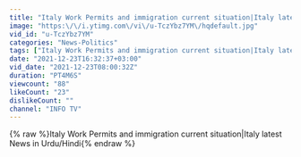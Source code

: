 ```yaml
---
title: "Italy Work Permits and immigration current situation|Italy latest News in Urdu\/Hindi"
image: "https:\/\/i.ytimg.com\/vi\/u-TczYbz7YM\/hqdefault.jpg"
vid_id: "u-TczYbz7YM"
categories: "News-Politics"
tags: ["Italy Work Permits and immigration current situation|Italy latest News in Urdu\/Hindi"]
date: "2021-12-23T16:32:37+03:00"
vid_date: "2021-12-23T08:00:32Z"
duration: "PT4M6S"
viewcount: "88"
likeCount: "23"
dislikeCount: ""
channel: "INFO TV"
---
```

{% raw %}Italy Work Permits and immigration current situation|Italy latest News in Urdu/Hindi{% endraw %}
